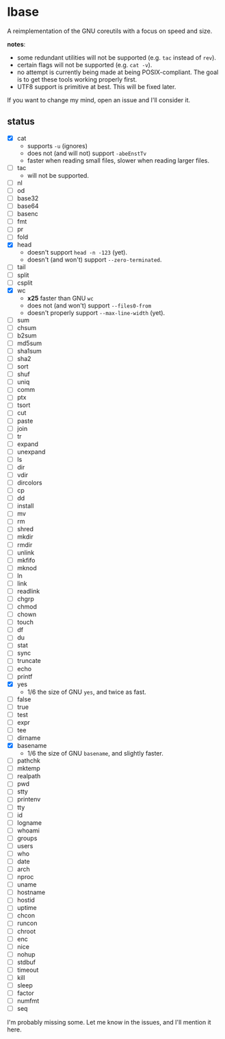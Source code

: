 # lbase

A reimplementation of the GNU coreutils with a focus on speed and size.

**notes**:
- some redundant utilities will not be supported (e.g. `tac` instead of `rev`).
- certain flags will not be supported (e.g. `cat -v`).
- no attempt is currently being made at being POSIX-compliant. The goal is
to get these tools working properly first.
- UTF8 support is primitive at best. This will be fixed later.

If you want to change my mind, open an issue and I'll consider it.

## status

- [x] cat
	- supports `-u` (ignores)
	- does not (and will not) support `-abeEnstTv`
	- faster when reading small files, slower when reading larger files.
- [ ] tac
	- will not be supported.
- [ ] nl
- [ ] od
- [ ] base32
- [ ] base64
- [ ] basenc
- [ ] fmt
- [ ] pr
- [ ] fold
- [x] head
	- doesn't support `head -n -123` (yet).
	- doesn't (and won't) support `--zero-terminated`.
- [ ] tail
- [ ] split
- [ ] csplit
- [x] wc
	- **x25** faster than GNU `wc`
	- does not (and won't) support `--files0-from`
	- doesn't properly support `--max-line-width` (yet).
- [ ] sum
- [ ] chsum
- [ ] b2sum
- [ ] md5sum
- [ ] sha1sum
- [ ] sha2
- [ ] sort
- [ ] shuf
- [ ] uniq
- [ ] comm
- [ ] ptx
- [ ] tsort
- [ ] cut
- [ ] paste
- [ ] join
- [ ] tr
- [ ] expand
- [ ] unexpand
- [ ] ls
- [ ] dir
- [ ] vdir
- [ ] dircolors
- [ ] cp
- [ ] dd
- [ ] install
- [ ] mv
- [ ] rm
- [ ] shred
- [ ] mkdir
- [ ] rmdir
- [ ] unlink
- [ ] mkfifo
- [ ] mknod
- [ ] ln
- [ ] link
- [ ] readlink
- [ ] chgrp
- [ ] chmod
- [ ] chown
- [ ] touch
- [ ] df
- [ ] du
- [ ] stat
- [ ] sync
- [ ] truncate
- [ ] echo
- [ ] printf
- [x] yes
	- 1/6 the size of GNU `yes`, and twice as fast.
- [ ] false
- [ ] true
- [ ] test
- [ ] expr
- [ ] tee
- [ ] dirname
- [x] basename
	- 1/6 the size of GNU `basename`, and slightly faster.
- [ ] pathchk
- [ ] mktemp
- [ ] realpath
- [ ] pwd
- [ ] stty
- [ ] printenv
- [ ] tty
- [ ] id
- [ ] logname
- [ ] whoami
- [ ] groups
- [ ] users
- [ ] who
- [ ] date
- [ ] arch
- [ ] nproc
- [ ] uname
- [ ] hostname
- [ ] hostid
- [ ] uptime
- [ ] chcon
- [ ] runcon
- [ ] chroot
- [ ] enc
- [ ] nice
- [ ] nohup
- [ ] stdbuf
- [ ] timeout
- [ ] kill
- [ ] sleep
- [ ] factor
- [ ] numfmt
- [ ] seq

I'm probably missing some. Let me know in the issues, and I'll mention it here.
